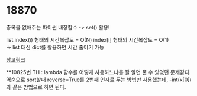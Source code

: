 # 18870

중복을 없애주는 파이썬 내장함수 -> set() 활용!

list.index(i) 형태의 시간복잡도 = O(N)
index[i] 형태의 시간복잡도 = O(1)  
=> list 대신 dict를 활용하면 시간 줄이기 가능

[참고링크](https://gudwns1243.tistory.com/52)

**10825번
TH : lambda 함수를 어떻게 사용하느냐를 잘 알면 풀 수 있었던 문제같다.
역순으로 sort할때 reverse=True를 2번째 인자로 두는 방법만 사용했는데, -int(x[0])과 같은 방법으로 하면 된다.